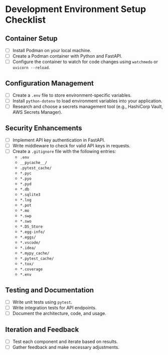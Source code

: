 # Development Environment Setup Checklist

## Container Setup
- [ ] Install Podman on your local machine.
- [ ] Create a Podman container with Python and FastAPI.
- [ ] Configure the container to watch for code changes using `watchmedo` or `uvicorn --reload`.

## Configuration Management
- [ ] Create a `.env` file to store environment-specific variables.
- [ ] Install `python-dotenv` to load environment variables into your application.
- [ ] Research and choose a secrets management tool (e.g., HashiCorp Vault, AWS Secrets Manager).

## Security Enhancements
- [ ] Implement API key authentication in FastAPI.
- [ ] Write middleware to check for valid API keys in requests.
- [ ] Create a `.gitignore` file with the following entries:
  - `.env`
  - `__pycache__/`
  - `.pytest_cache/`
  - `*.pyc`
  - `*.pyo`
  - `*.pyd`
  - `*.db`
  - `*.sqlite3`
  - `*.log`
  - `*.pot`
  - `*.mo`
  - `*.swp`
  - `*.swo`
  - `*.DS_Store`
  - `*.egg-info/`
  - `*.eggs/`
  - `*.vscode/`
  - `*.idea/`
  - `*.mypy_cache/`
  - `*.pytest_cache/`
  - `*.tox/`
  - `*.coverage`
  - `*.env`

## Testing and Documentation
- [ ] Write unit tests using `pytest`.
- [ ] Write integration tests for API endpoints.
- [ ] Document the architecture, code, and usage.

## Iteration and Feedback
- [ ] Test each component and iterate based on results.
- [ ] Gather feedback and make necessary adjustments.